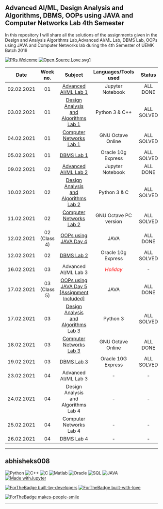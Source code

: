 ## Advanced AI/ML, Design Analysis and Algorithms, DBMS, OOPs using JAVA and Computer Networks Lab 4th Semester
In this repository I will share all the solutions of the assignments given in the Design and Analysis Algorithms Lab,Advanced AI/ML Lab, DBMS Lab, OOPs using JAVA and Computer Networks lab during the 4th Semester of UEMK Batch 2019

[![PRs Welcome](https://img.shields.io/badge/PRs-welcome-brightgreen.svg?style=flat-square)](http://makeapullrequest.com)
[![Open Source Love svg1](https://badges.frapsoft.com/os/v1/open-source.svg?v=103)](https://github.com/ellerbrock/open-source-badges/)

|Date|Week no.|Subject|Languages/Tools used|Status|
|:---:|:---:|:---:|:---:|:---:|
|02.02.2021|01|<a href = "https://github.com/abhisheks008/Advanced-AIML-and-Design-Algorithm-Analysis-Lab-4th-semester/blob/main/Advanced%20AIML%20Lab/Advanced%20AI-ML%20Lab%201%2002.02.2021.ipynb">Advanced AI/ML Lab 1|Jupyter Notebook|ALL DONE|
|03.02.2021|01|<a href="https://github.com/abhisheks008/Design-and-Analysis-Algorithm-Lab-4th-Semester/tree/main/Week%201%20-%2003.02.2021">Design Analysis and Algorithms Lab 1</a>|Python 3 & C++|ALL SOLVED|
|04.02.2021|01|<a href = "https://github.com/abhisheks008/AIML-DAA-and-Computer-Networks-Labs-4th-semester/blob/main/Computer%20Networks%20Lab/Computer%20Networks%20Lab%201%2004_02_2021.m"> Computer Networks Lab 1</a>|GNU Octave Online|ALL SOLVED|
|05.02.2021|01|<a href = "https://github.com/abhisheks008/AIML-DAA-DBMS-and-Computer-Networks-Labs-4th-semester/blob/main/DBMS%20Lab/Lab%201%2005.02.2021.sql">DBMS Lab 1</a>|Oracle 10g Express|ALL SOLVED|
|09.02.2021|02|<a href = "https://github.com/abhisheks008/AIML-DAA-DBMS-and-Computer-Networks-Labs-4th-semester/blob/main/Advanced%20AIML%20Lab/Advanced%20AI-ML%20Lab%202%2009.02.2021.ipynb">Advanced AI/ML Lab 2</a>|Jupyter Notebook|ALL DONE|
|10.02.2021|02|<a href = "https://github.com/abhisheks008/AIML-DAA-DBMS-and-Computer-Networks-Labs-4th-semester/tree/main/Week%202%20-%2010.02.2021%20DAA%20Lab">Design Analysis and Algorithms Lab 2</a>|Python 3 & C|ALL SOLVED|
|11.02.2021|02|<a href = "https://github.com/abhisheks008/AIML-DAA-DBMS-and-Computer-Networks-Labs-4th-semester/blob/main/Computer%20Networks%20Lab/Computer%20Networks%20Lab%202%2011_02_2021.m">Computer Networks Lab 2</a>|GNU Octave PC version|ALL SOLVED|
|12.02.2021|02 (Class 4)|<a href = "https://github.com/abhisheks008/AIML-DAA-DBMS-and-Computer-Networks-Labs-4th-semester/blob/main/OOPs%20using%20JAVA/Day%204.java">OOPs using JAVA Day 4</a>|JAVA|ALL DONE|
|12.02.2021|02| <a href = "https://github.com/abhisheks008/AIML-DAA-DBMS-OOPs-and-Computer-Networks-Labs-4th-semester/blob/main/DBMS%20Lab/Lab%202%2012.02.2021.sql">DBMS Lab 2</a>|Oracle 10g Express|ALL SOLVED|
|16.02.2021|03|Advanced AI/ML Lab 3|<span style = "color:red;"> _Holiday_   |-|</span>
|17.02.2021|03 (Class 5)|<a href = "https://github.com/abhisheks008/AIML-DAA-DBMS-OOPs-and-Computer-Networks-Labs-4th-semester/tree/main/OOPs%20using%20JAVA/Day%205">OOPs using JAVA Day 5 [Assignment Included]</a>|JAVA | ALL DONE|  
|17.02.2021|03|<a href = "https://github.com/abhisheks008/AIML-DAA-DBMS-OOPs-and-Computer-Networks-Labs-4th-semester/tree/main/Week%203%20-%2017.02.2021%20DAA%20Lab">Design Analysis and Algorithms Lab 3</a>|Python 3|ALL SOLVED|
|18.02.2021|03|<a href = "https://github.com/abhisheks008/AIML-DAA-DBMS-OOPs-and-Computer-Networks-Labs-4th-semester/blob/main/Computer%20Networks%20Lab/Computer%20Networks%20Lab%203%2018_02_2021.m">Computer Networks Lab 3</a>|GNU Octave Online|ALL DONE|
|19.02.2021|03|<a href = "https://github.com/abhisheks008/AIML-DAA-DBMS-OOPs-and-Computer-Networks-Labs-4th-semester/blob/main/DBMS%20Lab/Lab%203%2019.02.2021.sql">DBMS Lab 3</a>|Oracle 10G Express|ALL SOLVED|
|23.02.2021|04| Advanced AI/ML Lab 3|-|-|
|24.02.2021|04| Design Analysis and Algorithms Lab 4|-|-|
|25.02.2021|04|Computer Networks Lab 4|-|-|
|26.02.2021|04| DBMS Lab 4|-|-|
  



******************************************************************

## abhisheks008

<img alt="Python" src="https://img.shields.io/badge/python%20-%2314354C.svg?&style=for-the-badge&logo=python&logoColor=white"/> <img alt="C++" src="https://img.shields.io/badge/c++%20-%2300599C.svg?&style=for-the-badge&logo=c%2B%2B&ogoColor=white"/>  <img alt = "C" src = "https://img.shields.io/badge/c-0000FF.svg?&style=for-the-badge&logo=c%2B%2B&ogoColor=white">  <img alt="Matlab" src="https://img.shields.io/badge/Matlab-FA7343?&style=for-the-badge&logo=matlab&logoColor=white"/> <img alt= "Oracle" src="https://img.shields.io/badge/Oracle-DC322F?style=for-the-badge&logo=oracle&logoColor=white"> <img alt = "SQL" src = "https://img.shields.io/badge/SQL-6713d4?style=for-the-badge&logo=sql&logoColor=white">  <img alt = "JAVA" src = "https://img.shields.io/badge/JAVA-e700a5?style=for-the-badge&logo=java&logoColor=white">  [![Made withJupyter](https://img.shields.io/badge/Made%20with-Jupyter-orange?style=for-the-badge&logo=Jupyter)](https://jupyter.org/try)


[![ForTheBadge built-by-developers](http://ForTheBadge.com/images/badges/built-by-developers.svg)](https://GitHub.com/Naereen/)
[![ForTheBadge built-with-love](http://ForTheBadge.com/images/badges/built-with-love.svg)](https://GitHub.com/Naereen/)

[![ForTheBadge makes-people-smile](http://ForTheBadge.com/images/badges/makes-people-smile.svg)](http://ForTheBadge.com)

*************************************************************************
